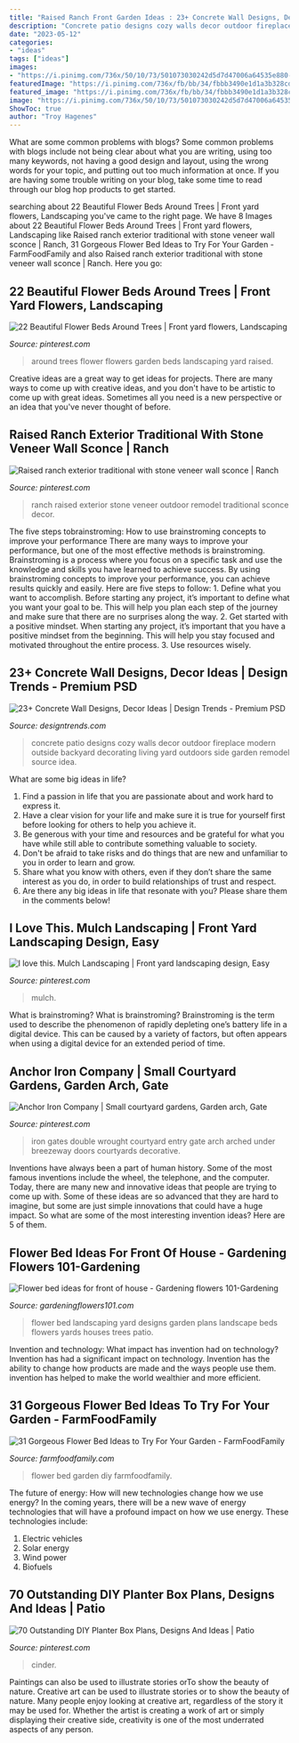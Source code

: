 ```yaml
---
title: "Raised Ranch Front Garden Ideas : 23+ Concrete Wall Designs, Decor Ideas"
description: "Concrete patio designs cozy walls decor outdoor fireplace modern outside backyard decorating living yard outdoors side garden remodel source idea"
date: "2023-05-12"
categories:
- "ideas"
tags: ["ideas"]
images:
- "https://i.pinimg.com/736x/50/10/73/501073030242d5d7d47006a64535e880--iron-gates-breezeway.jpg"
featuredImage: "https://i.pinimg.com/736x/fb/bb/34/fbbb3490e1d1a3b328cd01ad952057ae.jpg"
featured_image: "https://i.pinimg.com/736x/fb/bb/34/fbbb3490e1d1a3b328cd01ad952057ae.jpg"
image: "https://i.pinimg.com/736x/50/10/73/501073030242d5d7d47006a64535e880--iron-gates-breezeway.jpg"
ShowToc: true
author: "Troy Hagenes"
---
```



What are some common problems with blogs?
Some common problems with blogs include not being clear about what you are writing, using too many keywords, not having a good design and layout, using the wrong words for your topic, and putting out too much information at once. If you are having some trouble writing on your blog, take some time to read through our blog hop products to get started.

	

		
searching about 22 Beautiful Flower Beds Around Trees | Front yard flowers, Landscaping you've came to the right page. We have 8 Images about 22 Beautiful Flower Beds Around Trees | Front yard flowers, Landscaping like Raised ranch exterior traditional with stone veneer wall sconce | Ranch, 31 Gorgeous Flower Bed Ideas to Try For Your Garden - FarmFoodFamily and also Raised ranch exterior traditional with stone veneer wall sconce | Ranch. Here you go:
		
    
## 22 Beautiful Flower Beds Around Trees | Front Yard Flowers, Landscaping

<img loading=lazy src="https://i.pinimg.com/736x/8e/01/d0/8e01d043f35392539c709a5da566b19f.jpg" onerror="this.onerror=null;this.src='https://tse3.mm.bing.net/th?id=OIP.xPBOXrx0W24K--sZn7k4SQAAAA&amp;pid=15.1';" alt="22 Beautiful Flower Beds Around Trees | Front yard flowers, Landscaping">

_Source: pinterest.com_

>around trees flower flowers garden beds landscaping yard raised. 

	

Creative ideas are a great way to get ideas for projects. There are many ways to come up with creative ideas, and you don't have to be artistic to come up with great ideas. Sometimes all you need is a new perspective or an idea that you've never thought of before.

    
## Raised Ranch Exterior Traditional With Stone Veneer Wall Sconce | Ranch

<img loading=lazy src="https://i.pinimg.com/736x/9d/39/d2/9d39d2225b2150996ba07c2f11d74707--raised-ranch-kitchen-ranch-exterior.jpg" onerror="this.onerror=null;this.src='https://tse3.mm.bing.net/th?id=OIP.KafnzEfPhEv3ZmGRqK5o9AHaE7&amp;pid=15.1';" alt="Raised ranch exterior traditional with stone veneer wall sconce | Ranch">

_Source: pinterest.com_

>ranch raised exterior stone veneer outdoor remodel traditional sconce decor. 

	

The five steps tobrainstroming: How to use brainstroming concepts to improve your performance
There are many ways to improve your performance, but one of the most effective methods is brainstroming. Brainstroming is a process where you focus on a specific task and use the knowledge and skills you have learned to achieve success. By using brainstroming concepts to improve your performance, you can achieve results quickly and easily. Here are five steps to follow: 1. Define what you want to accomplish. Before starting any project, it’s important to define what you want your goal to be. This will help you plan each step of the journey and make sure that there are no surprises along the way. 2. Get started with a positive mindset. When starting any project, it’s important that you have a positive mindset from the beginning. This will help you stay focused and motivated throughout the entire process. 3. Use resources wisely.

    
## 23+ Concrete Wall Designs, Decor Ideas | Design Trends - Premium PSD

<img loading=lazy src="https://images.designtrends.com/wp-content/uploads/2016/03/21110335/Cozy-Patio-Concrete-Wall.jpeg" onerror="this.onerror=null;this.src='https://tse1.mm.bing.net/th?id=OIP.A515RlTHqqZHNI_WF7hOCwHaLG&amp;pid=15.1';" alt="23+ Concrete Wall Designs, Decor Ideas | Design Trends - Premium PSD">

_Source: designtrends.com_

>concrete patio designs cozy walls decor outdoor fireplace modern outside backyard decorating living yard outdoors side garden remodel source idea. 

	

What are some big ideas in life?
1. Find a passion in life that you are passionate about and work hard to express it.
2. Have a clear vision for your life and make sure it is true for yourself first before looking for others to help you achieve it.
3. Be generous with your time and resources and be grateful for what you have while still able to contribute something valuable to society.
4. Don't be afraid to take risks and do things that are new and unfamiliar to you in order to learn and grow.
5. Share what you know with others, even if they don’t share the same interest as you do, in order to build relationships of trust and respect. 
6. Are there any big ideas in life that resonate with you? Please share them in the comments below!

    
## I Love This. Mulch Landscaping | Front Yard Landscaping Design, Easy

<img loading=lazy src="https://i.pinimg.com/736x/fb/bb/34/fbbb3490e1d1a3b328cd01ad952057ae.jpg" onerror="this.onerror=null;this.src='https://tse3.mm.bing.net/th?id=OIP.PpVjygfvri29XkiAGKYKOwHaKc&amp;pid=15.1';" alt="I love this. Mulch Landscaping | Front yard landscaping design, Easy">

_Source: pinterest.com_

>mulch. 

	

What is brainstroming?
What is brainstroming? Brainstroming is the term used to describe the phenomenon of rapidly depleting one’s battery life in a digital device. This can be caused by a variety of factors, but often appears when using a digital device for an extended period of time.

    
## Anchor Iron Company | Small Courtyard Gardens, Garden Arch, Gate

<img loading=lazy src="https://i.pinimg.com/736x/50/10/73/501073030242d5d7d47006a64535e880--iron-gates-breezeway.jpg" onerror="this.onerror=null;this.src='https://tse4.mm.bing.net/th?id=OIP.8jhGQ6HXx1RJlnwPQVjiFQHaJ3&amp;pid=15.1';" alt="Anchor Iron Company | Small courtyard gardens, Garden arch, Gate">

_Source: pinterest.com_

>iron gates double wrought courtyard entry gate arch arched under breezeway doors courtyards decorative. 

	

Inventions have always been a part of human history. Some of the most famous inventions include the wheel, the telephone, and the computer. Today, there are many new and innovative ideas that people are trying to come up with. Some of these ideas are so advanced that they are hard to imagine, but some are just simple innovations that could have a huge impact. So what are some of the most interesting invention ideas? Here are 5 of them.

    
## Flower Bed Ideas For Front Of House - Gardening Flowers 101-Gardening

<img loading=lazy src="http://www.gardeningflowers101.com/wp-content/uploads/flowerbedideasfrontofhouse_4.jpg" onerror="this.onerror=null;this.src='https://tse3.mm.bing.net/th?id=OIP.ZamXhUs3E7xxPeuoGRNLiAHaF7&amp;pid=15.1';" alt="Flower bed ideas for front of house - Gardening flowers 101-Gardening">

_Source: gardeningflowers101.com_

>flower bed landscaping yard designs garden plans landscape beds flowers yards houses trees patio. 

	

Invention and technology: What impact has invention had on technology?
Invention has had a significant impact on technology. Invention has the ability to change how products are made and the ways people use them. invention has helped to make the world wealthier and more efficient.

    
## 31 Gorgeous Flower Bed Ideas To Try For Your Garden - FarmFoodFamily

<img loading=lazy src="https://i1.wp.com/farmfoodfamily.com/wp-content/uploads/2018/07/23-flower-bed-ideas.jpg?resize=600%2C900&amp;ssl=1" onerror="this.onerror=null;this.src='https://tse2.mm.bing.net/th?id=OIP.Br1C32nDqlGvQlKcuH4vwwHaLH&amp;pid=15.1';" alt="31 Gorgeous Flower Bed Ideas to Try For Your Garden - FarmFoodFamily">

_Source: farmfoodfamily.com_

>flower bed garden diy farmfoodfamily. 

	

The future of energy: How will new technologies change how we use energy?
In the coming years, there will be a new wave of energy technologies that will have a profound impact on how we use energy. These technologies include: 
1. Electric vehicles
2. Solar energy
3. Wind power
4. Biofuels

    
## 70 Outstanding DIY Planter Box Plans, Designs And Ideas | Patio

<img loading=lazy src="https://i.pinimg.com/736x/85/16/d8/8516d8079ae0e5b9424318e659a81290.jpg" onerror="this.onerror=null;this.src='https://tse3.mm.bing.net/th?id=OIP.EPS5tzbolMGaXiiwGooLFwHaJ3&amp;pid=15.1';" alt="70 Outstanding DIY Planter Box Plans, Designs And Ideas | Patio">

_Source: pinterest.com_

>cinder. 

	

Paintings can also be used to illustrate stories orTo show the beauty of nature.
Creative art can be used to illustrate stories or to show the beauty of nature. Many people enjoy looking at creative art, regardless of the story it may be used for. Whether the artist is creating a work of art or simply displaying their creative side, creativity is one of the most underrated aspects of any person.

